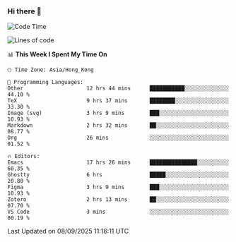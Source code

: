 ### Hi there 👋

<!--
**nicehiro/nicehiro** is a ✨ _special_ ✨ repository because its `README.md` (this file) appears on your GitHub profile.

Here are some ideas to get you started:

- 🔭 I’m currently working on ...
- 🌱 I’m currently learning ...
- 👯 I’m looking to collaborate on ...
- 🤔 I’m looking for help with ...
- 💬 Ask me about ...
- 📫 How to reach me: ...
- 😄 Pronouns: ...
- ⚡ Fun fact: ...
-->

<!--START_SECTION:waka-->
![Code Time](http://img.shields.io/badge/Code%20Time-992%20hrs%2054%20mins-blue)

![Lines of code](https://img.shields.io/badge/From%20Hello%20World%20I%27ve%20Written-1.9%20million%20lines%20of%20code-blue)

📊 **This Week I Spent My Time On** 

```text
🕑︎ Time Zone: Asia/Hong_Kong

💬 Programming Languages: 
Other                    12 hrs 44 mins      ███████████░░░░░░░░░░░░░░   44.10 % 
TeX                      9 hrs 37 mins       ████████░░░░░░░░░░░░░░░░░   33.30 % 
Image (svg)              3 hrs 9 mins        ███░░░░░░░░░░░░░░░░░░░░░░   10.93 % 
Markdown                 2 hrs 32 mins       ██░░░░░░░░░░░░░░░░░░░░░░░   08.77 % 
Org                      26 mins             ░░░░░░░░░░░░░░░░░░░░░░░░░   01.52 % 

🔥 Editors: 
Emacs                    17 hrs 26 mins      ███████████████░░░░░░░░░░   60.35 % 
Ghostty                  6 hrs               █████░░░░░░░░░░░░░░░░░░░░   20.80 % 
Figma                    3 hrs 9 mins        ███░░░░░░░░░░░░░░░░░░░░░░   10.93 % 
Zotero                   2 hrs 13 mins       ██░░░░░░░░░░░░░░░░░░░░░░░   07.70 % 
VS Code                  3 mins              ░░░░░░░░░░░░░░░░░░░░░░░░░   00.19 % 
```


 Last Updated on 08/09/2025 11:16:11 UTC
<!--END_SECTION:waka-->

